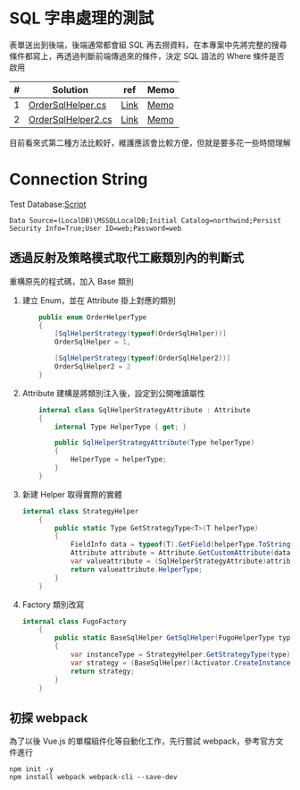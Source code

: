 # SQL 字串處理的測試

表單送出到後端，後端通常都會組 SQL 再去撈資料，在本專案中先將完整的搜尋條件都寫上，再透過判斷前端傳過來的條件，決定 SQL 語法的 Where 條件是否啟用

| #   | Solution                                                      | ref                                                     | Memo                   |
| --- | ------------------------------------------------------------- | ------------------------------------------------------- | ---------------------- |
| 1   | [OrderSqlHelper.cs](./Services/SqlHelper/OrderSqlHelper.cs)   | [Link](http://tomex.dabutek.com/2014/08/sql.html)       | [Memo](./data/sol1.md) |
| 2   | [OrderSqlHelper2.cs](./Services/SqlHelper/OrderSqlHelper2.cs) | [Link](https://dotblogs.com.tw/shadow/2011/06/16/28763) | [Memo](./data/sol2.md) |

目前看來式第二種方法比較好，維護應該會比較方便，但就是要多花一些時間理解

# Connection String

Test Database:[Script](./data/Northwind_Crete_sql_script.txt)

```
Data Source=(LocalDB)\MSSQLLocalDB;Initial Catalog=northwind;Persist Security Info=True;User ID=web;Password=web
```

## 透過反射及策略模式取代工廠類別內的判斷式

重構原先的程式碼，加入 Base 類別

1. 建立 Enum，並在 Attribute 掛上對應的類別

   ```csharp
       public enum OrderHelperType
       {
           [SqlHelperStrategy(typeof(OrderSqlHelper))]
           OrderSqlHelper = 1,

           [SqlHelperStrategy(typeof(OrderSqlHelper2))]
           OrderSqlHelper2 = 2
       }
   ```

1. Attribute 建構是將類別注入後，設定到公開唯讀屬性

   ```csharp
       internal class SqlHelperStrategyAttribute : Attribute
       {
           internal Type HelperType { get; }

           public SqlHelperStrategyAttribute(Type helperType)
           {
               HelperType = helperType;
           }
       }
   ```

1. 新建 Helper 取得實際的實體
   ```csharp
   internal class StrategyHelper
       {
           public static Type GetStrategyType<T>(T helperType)
           {
               FieldInfo data = typeof(T).GetField(helperType.ToString());
               Attribute attribute = Attribute.GetCustomAttribute(data, typeof(SqlHelperStrategyAttribute));
               var valueattribute = (SqlHelperStrategyAttribute)attribute;
               return valueattribute.HelperType;
           }
       }
   ```
1. Factory 類別改寫
   ```csharp
   internal class FugoFactory
       {
           public static BaseSqlHelper GetSqlHelper(FugoHelperType type)
           {
               var instanceType = StrategyHelper.GetStrategyType(type);
               var strategy = (BaseSqlHelper)(Activator.CreateInstance(instanceType));
               return strategy;
           }
       }
   ```

## 初探 webpack

為了以後 Vue.js 的單檔組件化等自動化工作，先行嘗試 webpack，參考官方文件進行

```
npm init -y
npm install webpack webpack-cli --save-dev
```
